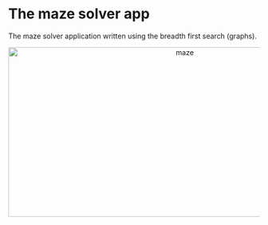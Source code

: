 # The maze solver app
The maze solver application written using the breadth first search (graphs).
<div align="center">
  <img src="https://raw.githubusercontent.com/mfurga/computer-science/master/graphs/maze/demo.png" width="692" height="340" alt="maze">
</div>
